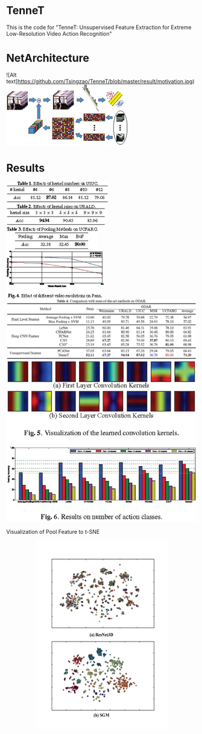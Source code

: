 # TenneT

This is the code for "TenneT: Unsupervised Feature Extraction for Extreme Low-Resolution Video Action Recognition"

# NetArchitecture
![Alt text]https://github.com/Tsingzao/TenneT/blob/master/result/motivation.jpg)
![Alt text](https://github.com/Tsingzao/TenneT/blob/master/result/net.jpg)

# Results

![Alt text](https://github.com/Tsingzao/TenneT/blob/master/result/r1.jpg)
![Alt text](https://github.com/Tsingzao/TenneT/blob/master/result/r2.jpg)
![Alt text](https://github.com/Tsingzao/TenneT/blob/master/result/r3.jpg)
![Alt text](https://github.com/Tsingzao/TenneT/blob/master/result/r4.jpg)
![Alt text](https://github.com/Tsingzao/TenneT/blob/master/result/r5.jpg)
![Alt text](https://github.com/Tsingzao/TenneT/blob/master/result/r6.jpg)

Visualization of Pool Feature to t-SNE 

<div align=center><img width="350" height="500" src="https://github.com/Tsingzao/SemanticGuidedBlock/blob/master/result/visual_pool.png"/>

